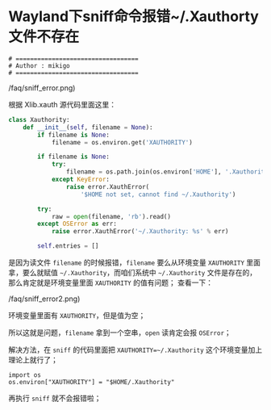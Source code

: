 # Wayland下sniff命令报错~/.Xauthorty文件不存在

```shell
# ==================================
# Author : mikigo
# ==================================
```

/faq/sniff_error.png)

根据 Xlib.xauth 源代码里面这里：

```python
class Xauthority:
    def __init__(self, filename = None):
        if filename is None:
            filename = os.environ.get('XAUTHORITY')

        if filename is None:
            try:
                filename = os.path.join(os.environ['HOME'], '.Xauthority')
            except KeyError:
                raise error.XauthError(
                    '$HOME not set, cannot find ~/.Xauthority')

        try:
            raw = open(filename, 'rb').read()
        except OSError as err:
            raise error.XauthError('~/.Xauthority: %s' % err)

        self.entries = []
```



是因为读文件 `filename` 的时候报错，`filename` 要么从环境变量 `XAUTHORITY` 里面拿，要么就赋值 `~/.Xauthority`，而咱们系统中 `~/.Xauthority` 文件是存在的，那么肯定就是环境变量里面 `XAUTHORITY` 的值有问题；
查看一下：

/faq/sniff_error2.png)


环境变量里面有 `XAUTHORITY`，但是值为空；

所以这就是问题，`filename` 拿到一个空串，`open` 读肯定会报 `OSError`；

解决方法，在 `sniff` 的代码里面把 `XAUTHORITY=~/.Xauthority` 这个环境变量加上理论上就行了；

```
import os
os.environ["XAUTHORITY"] = "$HOME/.Xauthority"
```

再执行 `sniff` 就不会报错啦；